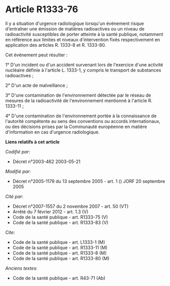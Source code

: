 # Article R1333-76

Il y a situation d'urgence radiologique lorsqu'un événement risque d'entraîner une émission de matières radioactives ou un
niveau de radioactivité susceptibles de porter atteinte à la santé publique, notamment en référence aux limites et niveaux
d'intervention fixés respectivement en application des articles R. 1333-8 et R. 1333-80.

Cet événement peut résulter :

1° D'un incident ou d'un accident survenant lors de l'exercice d'une activité nucléaire définie à l'article L. 1333-1, y
compris le transport de substances radioactives ;

2° D'un acte de malveillance ;

3° D'une contamination de l'environnement détectée par le réseau de mesures de la radioactivité de l'environnement mentionné
à l'article R. 1333-11 ;

4° D'une contamination de l'environnement portée à la connaissance de l'autorité compétente au sens des conventions ou
accords internationaux, ou des décisions prises par la Communauté européenne en matière d'information en cas d'urgence
radiologique.

**Liens relatifs à cet article**

_Codifié par_:

  - Décret n°2003-462 2003-05-21

_Modifié par_:

  - Décret n°2005-1179 du 13 septembre 2005 - art. 1 () JORF 20 septembre 2005

_Cité par_:

  - Décret n°2007-1557 du 2 novembre 2007 - art. 50 (VT)
  - Arrêté du 7 février 2012 - art. 1.3 (V)
  - Code de la santé publique - art. R1333-75 (V)
  - Code de la santé publique - art. R1333-83 (V)

_Cite_:

  - Code de la santé publique - art. L1333-1 (M)
  - Code de la santé publique - art. R1333-11 (M)
  - Code de la santé publique - art. R1333-8 (M)
  - Code de la santé publique - art. R1333-80 (M)

_Anciens textes_:

  - Code de la santé publique - art. R43-71 (Ab)

